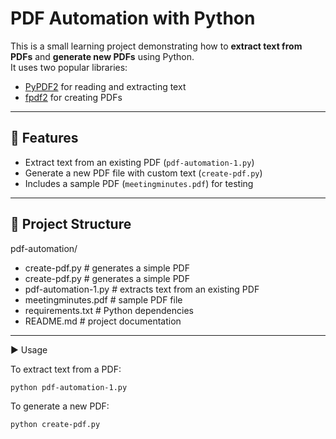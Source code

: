 # PDF Automation with Python

This is a small learning project demonstrating how to **extract text from PDFs** and **generate new PDFs** using Python.  
It uses two popular libraries:
- [PyPDF2](https://pypi.org/project/PyPDF2/) for reading and extracting text
- [fpdf2](https://pypi.org/project/fpdf2/) for creating PDFs

---

## 🚀 Features
- Extract text from an existing PDF (`pdf-automation-1.py`)
- Generate a new PDF file with custom text (`create-pdf.py`)
- Includes a sample PDF (`meetingminutes.pdf`) for testing

---

## 📂 Project Structure
pdf-automation/

* create-pdf.py # generates a simple PDF
* create-pdf.py # generates a simple PDF
* pdf-automation-1.py # extracts text from an existing PDF
* meetingminutes.pdf # sample PDF file
* requirements.txt # Python dependencies
* README.md # project documentation

---

▶️ Usage

To extract text from a PDF:
   ```bash
python pdf-automation-1.py
   ```

To generate a new PDF:
   ```bash
python create-pdf.py
   ```
